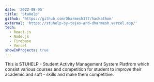 ```yaml
---
date: '2022-08-05'
title: 'StuHelp'
github: 'https://github.com/Dharmesh177/hackathon'
external: 'https://stuhelp-by-tejas-and-dharmesh.vercel.app/'
tech:
  - React.js
  - Node.js
  - Firebase
  - Vercel
showInProjects: true
---
```


This is STUHELP - Student Activity Management System Platfrom which consist various courses and competition for student to improve their academic and soft - skills and make them competitive.

